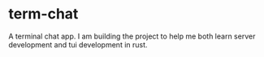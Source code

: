 # term-chat

A terminal chat app.  I am building the project to help me both learn
server development and tui development in rust. 


